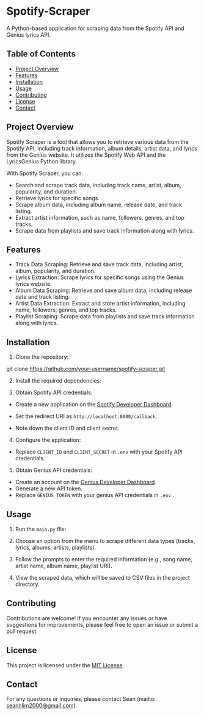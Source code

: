 # Spotify-Scraper

A Python-based application for scraping data from the Spotify API and Genius lyrics API.

## Table of Contents

- [Project Overview](#project-overview)
- [Features](#features)
- [Installation](#installation)
- [Usage](#usage)
- [Contributing](#contributing)
- [License](#license)
- [Contact](#contact)

## Project Overview

Spotify Scraper is a tool that allows you to retrieve various data from the Spotify API, including track information, album details, artist data, and lyrics from the Genius website. It utilizes the Spotify Web API and the LyricsGenius Python library.

With Spotify Scraper, you can:

- Search and scrape track data, including track name, artist, album, popularity, and duration.
- Retrieve lyrics for specific songs.
- Scrape album data, including album name, release date, and track listing.
- Extract artist information, such as name, followers, genres, and top tracks.
- Scrape data from playlists and save track information along with lyrics.

## Features

- Track Data Scraping: Retrieve and save track data, including artist, album, popularity, and duration.
- Lyrics Extraction: Scrape lyrics for specific songs using the Genius lyrics website.
- Album Data Scraping: Retrieve and save album data, including release date and track listing.
- Artist Data Extraction: Extract and store artist information, including name, followers, genres, and top tracks.
- Playlist Scraping: Scrape data from playlists and save track information along with lyrics.

## Installation

1. Clone the repository:

git clone https://github.com/your-username/spotify-scraper.git

2. Install the required dependencies:

3. Obtain Spotify API credentials:

- Create a new application on the [Spotify Developer Dashboard](https://developer.spotify.com/dashboard/applications).
- Set the redirect URI as `http://localhost:8000/callback`.

- Note down the client ID and client secret.

4. Configure the application:

- Replace `CLIENT_ID` and `CLIENT_SECRET` in `.env` with your Spotify API credentials.

5. Obtain Genius API credentials:

- Create an account on the [Genius Developer Dashboard](https://genius.com/developers).
- Generate a new API token.
- Replace `GENIUS_TOKEN` with your genius API credentials in `.env` .

## Usage

1. Run the `main.py` file:

2. Choose an option from the menu to scrape different data types (tracks, lyrics, albums, artists, playlists).

3. Follow the prompts to enter the required information (e.g., song name, artist name, album name, playlist URI).

4. View the scraped data, which will be saved to CSV files in the project directory.

## Contributing

Contributions are welcome! If you encounter any issues or have suggestions for improvements, please feel free to open an issue or submit a pull request.

## License

This project is licensed under the [MIT License](LICENSE).

## Contact

For any questions or inquiries, please contact Sean (mailto: seannlim2000@gmail.com).
